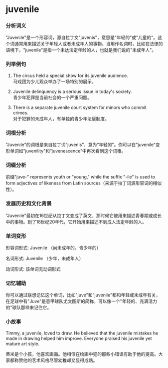 # juvenile

### 分析词义

  

"Juvenile"是一个形容词，源自拉丁文"juvenis"，意思是"年轻的"或"儿童的"。这个词通常用来描述关于年轻人或者未成年人的事物。当用作名词时，比如在法律的语境下，"juvenile"是指一个未达法定年龄的人，也就是我们说的"未成年人"。

  

### 列举例句

  

1.  The circus held a special show for its juvenile audience.  
    马戏团为少儿观众举办了一场特别的展示。
    
      
    
2.  Juvenile delinquency is a serious issue in today's society.  
    青少年犯罪是当前社会的一个严重问题。
    
      
    
3.  There is a separate juvenile court system for minors who commit crimes.  
    对于犯罪的未成年人，有单独的青少年法庭制度。
    
      
    

  

### 词根分析

  

"Juvenile"的词根是来自拉丁词“juvenis”，意为“年轻的"。你可以在"juvenile"变形单词如"juvenility"和“juvenescence”中再次看到这个词根。

  

### 词缀分析

  

前缀"juve-" represents youth or "young," while the suffix "-ile" is used to form adjectives of likeness from Latin sources（来源于拉丁词源形容词的相似性）。

  

### 发展历史和文化背景

  

"Juvenile"最初在16世纪从拉丁文变成了英文，那时候它被用来描述青春期或成长中的事物。到了18世纪20年代，它开始用来描述不到成人法定年龄的人。

  

### 单词变形

  

形容词形式: Juvenile （尚未成年的，青少年的）

  

名词形式: Juvenile （少年，未成年人）

  

动词形式: 该单词无动词形式

  

### 记忆辅助

  

你可以通过联想记忆这个单词，比如"juve"和"juvenile"都和年轻或未成年有关，在足球中有"Juve"是意甲球队尤文图斯的简称，可以像一个"年轻的、充满活力的"球队那样来记住它。

  

### 小故事

  

Timmy, a juvenile, loved to draw. He believed that the juvenile mistakes he made in drawing helped him improve. Everyone praised his juvenile yet mature art style.

  

蒂米是个小孩，他喜欢画画。他相信在绘画中犯的那些小错误有助于他的提高。大家都称赞他的艺术风格尽管幼稚却又显得成熟。
